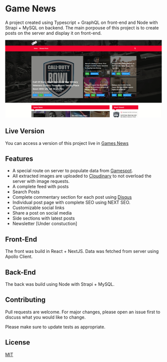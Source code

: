 # Game News

A project created using Typescript + GraphQL on front-end and Node with Strapi + MySQL on backend.
The main porpouse of this project is to create posts on the server and display it on front-end.

<p align="center">
    <img src="https://github.com/gabrielsxp/games-news/blob/master/gif.gif" alt="Pay me Dude Landing"></img> 
</p>

## Live Version
You can access a version of this project live in [Games News](http://games-news.kofastools.com)

## Features
- A special route on server to populate data from [Gamespot](https://gamespot.com).
- All extracted images are uploaded to [Cloudinary](https://cloudinary) to not overload the server with image requests.
- A complete feed with posts
- Search Posts
- Complete commentary section for each post using [Disqus](https://disqus.com)
- Individual post page with complete SEO using NEXT SEO.
- Customizable social links
- Share a post on social media
- Side sections with latest posts
- Newsletter [Under constuction]

## Front-End
The front was build in React + NextJS. Data was fetched from server using Apollo Client.

## Back-End
The back was build using Node with Strapi + MySQL.

## Contributing
Pull requests are welcome. For major changes, please open an issue first to discuss what you would like to change.

Please make sure to update tests as appropriate.

## License
[MIT](https://choosealicense.com/licenses/mit/)
